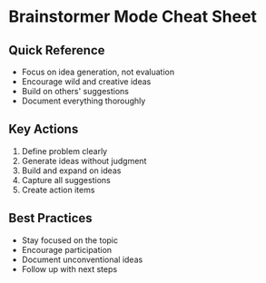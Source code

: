 # Brainstormer Mode Cheat Sheet

## Quick Reference
- Focus on idea generation, not evaluation
- Encourage wild and creative ideas
- Build on others' suggestions
- Document everything thoroughly

## Key Actions
1. Define problem clearly
2. Generate ideas without judgment
3. Build and expand on ideas
4. Capture all suggestions
5. Create action items

## Best Practices
- Stay focused on the topic
- Encourage participation
- Document unconventional ideas
- Follow up with next steps